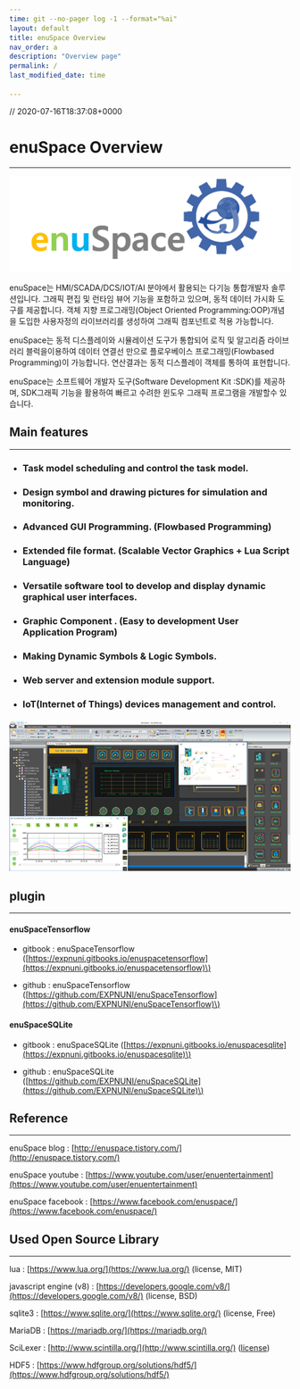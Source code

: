 ```yaml
---
time: git --no-pager log -1 --format="%ai"
layout: default
title: enuSpace Overview
nav_order: a
description: "Overview page"
permalink: /
last_modified_date: time

---
```

// 2020-07-16T18:37:08+0000
# enuSpace Overview

---

![](/assets/enuspace.png)

enuSpace는 HMI/SCADA/DCS/IOT/AI 분야에서 활용되는 다기능 통합개발자 솔루션입니다. 그래픽 편집 및 런타임 뷰어 기능을 포함하고 있으며, 동적 데이터 가시화 도구를 제공합니다. 객체 지향 프로그래밍\(Object Oriented Programming:OOP\)개념을 도입한 사용자정의 라이브러리를 생성하여 그래픽 컴포넌트로 적용 가능합니다.

enuSpace는 동적 디스플레이와 시뮬레이션 도구가 통합되어 로직 및 알고리즘 라이브러리 블럭을이용하여 데이터 연결선 만으로 플로우베이스 프로그래밍\(Flowbased Programming\)이 가능합니다. 연산결과는 동적 디스플레이 객체를 통하여 표현합니다.

enuSpace는 소프트웨어 개발자 도구\(Software Development Kit :SDK\)를 제공하며, SDK그래픽 기능을 활용하여 빠르고 수려한 윈도우 그래픽 프로그램을 개발할수 있습니다.

## Main features

---

* ### Task model scheduling and control the task model.
* ### Design symbol and drawing pictures for simulation and monitoring.
* ### Advanced GUI Programming. \(Flowbased Programming\)
* ### Extended file format. \(Scalable Vector Graphics + Lua Script Language\)
* ### Versatile software tool to develop and display dynamic graphical user interfaces.
* ### Graphic Component . \(Easy to development User Application Program\)
* ### Making Dynamic Symbols & Logic Symbols.
* ### Web server and extension module support.
* ### IoT\(Internet of Things\) devices management and control.

##### ![](/assets/enuspace_run.png)

## plugin

---

#### enuSpaceTensorflow

* gitbook : enuSpaceTensorflow \([https://expnuni.gitbooks.io/enuspacetensorflow](https://expnuni.gitbooks.io/enuspacetensorflow)\)

* github : enuSpaceTensorflow \([https://github.com/EXPNUNI/enuSpaceTensorflow](https://github.com/EXPNUNI/enuSpaceTensorflow)\)

#### enuSpaceSQLite

* gitbook : enuSpaceSQLite \([https://expnuni.gitbooks.io/enuspacesqlite](https://expnuni.gitbooks.io/enuspacesqlite)\)

* github : enuSpaceSQLite \([https://github.com/EXPNUNI/enuSpaceSQLite](https://github.com/EXPNUNI/enuSpaceSQLite)\)

## Reference

---

enuSpace blog : [http://enuspace.tistory.com/](http://enuspace.tistory.com/)

enuSpace youtube : [https://www.youtube.com/user/enuentertainment](https://www.youtube.com/user/enuentertainment)

enuSpace facebook : [https://www.facebook.com/enuspace/](https://www.facebook.com/enuspace/)

## Used Open Source Library

---

lua : [https://www.lua.org/](https://www.lua.org/) \(license, MIT\)

javascript engine \(v8\) : [https://developers.google.com/v8/](https://developers.google.com/v8/) \(license, BSD\)

sqlite3 : [https://www.sqlite.org/](https://www.sqlite.org/) \(license, Free\)

MariaDB : [https://mariadb.org/](https://mariadb.org/)

SciLexer : [http://www.scintilla.org/](http://www.scintilla.org/) \([license](http://www.scintilla.org/License.txt)\)

HDF5 : [https://www.hdfgroup.org/solutions/hdf5/](https://www.hdfgroup.org/solutions/hdf5/)

